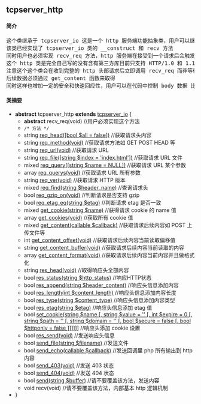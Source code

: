 ## tcpserver_http
#### 简介
<pre>
这个类继承于 tcpserver_io 这是一个 http 服务端功能抽象类，用户可以继承该类来完成一个自己的 http 服务端
该类已经实现了 tcpserver_io 类的 __construct 和 recv 方法
同时用户也必须实现 recv_req 方法，http 服务端在接受到一个请求后会触发这个方法
这个 http 类是完全自己写的没有含有第三方库目前只支持 HTTP/1.0 和 1.1
注意这个这个类会在收到完整的 http 头部请求后立即调用 recv_req 而非等待后续 body 数据
后续数据必须通过 get_content 函数来取得
同时这样也增加一定的安全和快速回应性，用户可以在代码中控制 body 数据 比如 POST 数据大小等不同逻辑的限制
</pre>
#### 类摘要
- **abstract** tcpserver_http **extends** [tcpserver_io](tcpserver_io.md) {
	- **abstract** recv_req(void) //用户必须实现这个方法
	- `/* 方法 */`
	- string [req_head([bool $all = false])](tcpserver_http.md#req_head) //获取请求头内容
	- string [req_method(void)](tcpserver_http.md#req_method) //获取请求方法如 GET POST HEAD 等
	- string [req_url(void)](tcpserver_http.md#req_url) //获取请求 URL
	- string [req_file([string $index = 'index.html'])](tcpserver_http.md#req_file) //获取请求 URL 文件
	- mixed [req_query([string $name = NULL])](tcpserver_http.md#req_query) //获取请求 URL 某个参数
	- array [req_querys(void)](tcpserver_http.md#req_querys) //获取请求 URL 所有参数
	- string [req_ver(void)](tcpserver_http.md#req_ver) //获取请求 HTTP 版本
	- mixed [req_find(string $header_name)](tcpserver_http.md#req_find) //查询请求头
	- bool [req_gzip_on(void)](tcpserver_http.md#req_gzip_on) //判断请求是否支持 gzip
	- bool [req_etag_eq(string $etag)](tcpserver_http.md#req_etag_eq) //判断请求 etag 是否一致
	- mixed [get_cookie(string $name)](tcpserver_http.md#get_cookie) //获得请求 cookie 的 name 值
	- array [get_cookies(void)](tcpserver_http.md#get_cookies) //获取所有 cookie 值
	- mixed [get_content(callable $callback)](tcpserver_http.md#get_content) //获取请求后续内容如 POST 上传文件等
	- int [get_content_offset(void)](tcpserver_http.md#get_content_offset) //获取请求后续内容当前读取偏移值
	- string [get_content_buffer(void)](tcpserver_http.md#get_content_buffer) //获取请求后续内容当前读取的内容
	- array [get_content_format(void)](tcpserver_http.md#get_content_format) //获取请求后续内容当前内容并且做格式化
	- string [res_head(void)](tcpserver_http.md#res_head) //取得响应头全部内容
	- bool [res_status(string $http_status)](tcpserver_http.md#res_status) //响应HTTP状态
	- bool [res_append(string $header_content)](tcpserver_http.md#res_append) //响应头信息添加内容
	- bool [res_length(int $content_length)](tcpserver_http.md#res_length) //响应头信息添加内容长度
	- bool [res_type(string $content_type)](tcpserver_http.md#res_type) //响应头信息添加内容类型
	- bool [res_etag(string $etag)](tcpserver_http.md#res_etag) //响应头信息添加 etag 值
	- bool [set_cookie(string $name [, string $value = '' [, int $expire = 0 [, string $path = '' [, string $domain = '' [, bool $secure = false [, bool $httponly = false ]]]]]]](tcpserver_http.md#set_cookie) //响应头添加 cookie 设置
	- bool [res_send(void)](tcpserver_http.md#res_send) //发送响应头信息
	- bool [send_file(string $filename)](tcpserver_http.md#send_file) //发送文件
	- bool [send_echo(callable $callback)](tcpserver_http.md#send_echo) //发送回调里 php 所有输出到 http 内容
	- bool [send_403(void)](tcpserver_http.md#send_403) //发送 403 状态
	- bool [send_404(void)](tcpserver_http.md#send_404) //发送 404 状态
	- bool [send(string $buffer)](tcpserver_http.md#send) //请不要覆盖该方法，发送内容
	- void recv(void) //请不要覆盖该方法，内部基本 http 逻辑机制
- }
